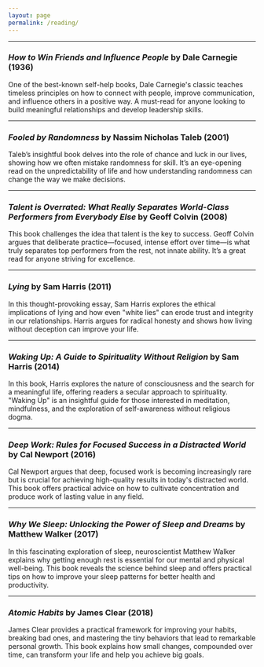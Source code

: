 ```yaml
---
layout: page
permalink: /reading/
---
```


---

### *How to Win Friends and Influence People* by Dale Carnegie (1936)
One of the best-known self-help books, Dale Carnegie's classic teaches timeless principles on how to connect with people, improve communication, and influence others in a positive way. A must-read for anyone looking to build meaningful relationships and develop leadership skills.

---

### *Fooled by Randomness* by Nassim Nicholas Taleb (2001)
Taleb’s insightful book delves into the role of chance and luck in our lives, showing how we often mistake randomness for skill. It’s an eye-opening read on the unpredictability of life and how understanding randomness can change the way we make decisions.

---

### *Talent is Overrated: What Really Separates World-Class Performers from Everybody Else* by Geoff Colvin (2008)
This book challenges the idea that talent is the key to success. Geoff Colvin argues that deliberate practice—focused, intense effort over time—is what truly separates top performers from the rest, not innate ability. It’s a great read for anyone striving for excellence.

---

### *Lying* by Sam Harris (2011)
In this thought-provoking essay, Sam Harris explores the ethical implications of lying and how even "white lies" can erode trust and integrity in our relationships. Harris argues for radical honesty and shows how living without deception can improve your life.

---

### *Waking Up: A Guide to Spirituality Without Religion* by Sam Harris (2014)
In this book, Harris explores the nature of consciousness and the search for a meaningful life, offering readers a secular approach to spirituality. "Waking Up" is an insightful guide for those interested in meditation, mindfulness, and the exploration of self-awareness without religious dogma.

---

### *Deep Work: Rules for Focused Success in a Distracted World* by Cal Newport (2016)
Cal Newport argues that deep, focused work is becoming increasingly rare but is crucial for achieving high-quality results in today's distracted world. This book offers practical advice on how to cultivate concentration and produce work of lasting value in any field.

---

### *Why We Sleep: Unlocking the Power of Sleep and Dreams* by Matthew Walker (2017)
In this fascinating exploration of sleep, neuroscientist Matthew Walker explains why getting enough rest is essential for our mental and physical well-being. This book reveals the science behind sleep and offers practical tips on how to improve your sleep patterns for better health and productivity.

---

### *Atomic Habits* by James Clear (2018)
James Clear provides a practical framework for improving your habits, breaking bad ones, and mastering the tiny behaviors that lead to remarkable personal growth. This book explains how small changes, compounded over time, can transform your life and help you achieve big goals.
